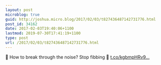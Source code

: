 ```yaml
---
layout: post
microblog: true
guid: http://joshua.micro.blog/2017/02/03/t827436487142731776.html
post_id: 34162
date: 2017-02-03T19:40:06+1100
lastmod: 2019-07-30T17:41:19+1100
type: post
url: /2017/02/03/t827436487142731776.html
---
```

💼 How to break through the noise? Stop fibbing 📰 [t.co/kgbmpHRv9...](https://t.co/kgbmpHRv9p)
